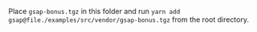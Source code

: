 Place `gsap-bonus.tgz` in this folder and run `yarn add gsap@file./examples/src/vendor/gsap-bonus.tgz` from the root directory.
